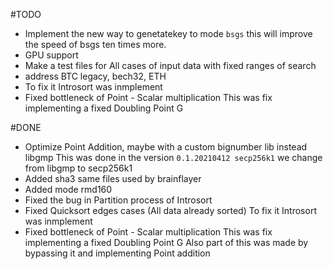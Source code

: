 #TODO
- Implement the new way to genetatekey to mode `bsgs` this will improve the speed of bsgs ten times more.
- GPU support
- Make a test files for All cases of input data with fixed ranges of search
- address BTC legacy, bech32, ETH
- To fix it Introsort was inmplement
- Fixed bottleneck of Point - Scalar multiplication
  This was fix implementing a fixed Doubling Point G

#DONE
- Optimize Point Addition, maybe with a custom bignumber lib instead libgmp
  This was done in the version `0.1.20210412 secp256k1` we change from libgmp to secp256k1
- Added sha3 same files used by brainflayer
- Added mode rmd160
- Fixed the bug in Partition process of Introsort
- Fixed Quicksort edges cases (All data already sorted)
  To fix it Introsort was inmplement
- Fixed bottleneck of Point - Scalar multiplication
  This was fix implementing a fixed Doubling Point G
  Also part of this was made by bypassing it and implementing Point addition
